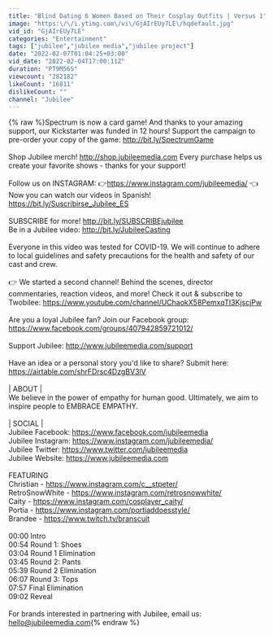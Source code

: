 ```yaml
---
title: "Blind Dating 6 Women Based on Their Cosplay Outfits | Versus 1"
image: "https:\/\/i.ytimg.com\/vi\/GjAIrEUy7LE\/hqdefault.jpg"
vid_id: "GjAIrEUy7LE"
categories: "Entertainment"
tags: ["jubilee","jubilee media","jubilee project"]
date: "2022-02-07T01:04:25+03:00"
vid_date: "2022-02-04T17:00:11Z"
duration: "PT9M56S"
viewcount: "282182"
likeCount: "16811"
dislikeCount: ""
channel: "Jubilee"
---
```

{% raw %}Spectrum is now a card game! And thanks to your amazing support, our Kickstarter was funded in 12 hours! Support the campaign to pre-order your copy of the game: <a rel="nofollow" target="blank" href="http://bit.ly/SpectrumGame">http://bit.ly/SpectrumGame</a><br /><br />Shop Jubilee merch! <a rel="nofollow" target="blank" href="http://shop.jubileemedia.com">http://shop.jubileemedia.com</a> Every purchase helps us create your favorite shows - thanks for your support!<br /><br />Follow us on INSTAGRAM: 👉<a rel="nofollow" target="blank" href="https://www.instagram.com/jubileemedia/">https://www.instagram.com/jubileemedia/</a> 👈<br />Now you can watch our videos in Spanish! <a rel="nofollow" target="blank" href="https://bit.ly/Suscribirse_Jubilee_ES">https://bit.ly/Suscribirse_Jubilee_ES</a><br /><br />SUBSCRIBE for more! <a rel="nofollow" target="blank" href="http://bit.ly/SUBSCRIBEjubilee">http://bit.ly/SUBSCRIBEjubilee</a> <br />Be in a Jubilee video: <a rel="nofollow" target="blank" href="http://bit.ly/JubileeCasting">http://bit.ly/JubileeCasting</a><br /><br />Everyone in this video was tested for COVID-19. We will continue to adhere to local guidelines and safety precautions for the health and safety of our cast and crew.<br /><br />👉 We started a second channel! Behind the scenes, director commentaries, reaction videos, and more! Check it out &amp; subscribe to Twobilee: <a rel="nofollow" target="blank" href="https://www.youtube.com/channel/UChaokX58PemxqTI3KjscjPw">https://www.youtube.com/channel/UChaokX58PemxqTI3KjscjPw</a><br /><br />Are you a loyal Jubilee fan? Join our Facebook group: <a rel="nofollow" target="blank" href="https://www.facebook.com/groups/407942859721012/">https://www.facebook.com/groups/407942859721012/</a><br /><br />Support Jubilee: <a rel="nofollow" target="blank" href="http://www.jubileemedia.com/support">http://www.jubileemedia.com/support</a><br /><br />Have an idea or a personal story you'd like to share? Submit here: <a rel="nofollow" target="blank" href="https://airtable.com/shrFDrsc4DzgBV3lV">https://airtable.com/shrFDrsc4DzgBV3lV</a><br /><br />| ABOUT |<br />We believe in the power of empathy for human good. Ultimately, we aim to inspire people to EMBRACE EMPATHY.<br /><br />| SOCIAL |<br />Jubilee Facebook: <a rel="nofollow" target="blank" href="https://www.facebook.com/jubileemedia">https://www.facebook.com/jubileemedia</a><br />Jubilee Instagram: <a rel="nofollow" target="blank" href="https://www.instagram.com/jubileemedia/">https://www.instagram.com/jubileemedia/</a><br />Jubilee Twitter: <a rel="nofollow" target="blank" href="https://www.twitter.com/jubileemedia">https://www.twitter.com/jubileemedia</a><br />Jubilee Website: <a rel="nofollow" target="blank" href="https://www.jubileemedia.com">https://www.jubileemedia.com</a><br /><br />FEATURING<br />Christian - <a rel="nofollow" target="blank" href="https://www.instagram.com/c__stpeter/">https://www.instagram.com/c__stpeter/</a><br />RetroSnowWhite - <a rel="nofollow" target="blank" href="https://www.instagram.com/retrosnowwhite/">https://www.instagram.com/retrosnowwhite/</a><br />Caity - <a rel="nofollow" target="blank" href="https://www.instagram.com/cosplayer_caity/">https://www.instagram.com/cosplayer_caity/</a><br />Portia - <a rel="nofollow" target="blank" href="https://www.instagram.com/portiaddoesstyle/">https://www.instagram.com/portiaddoesstyle/</a><br />Brandee - <a rel="nofollow" target="blank" href="https://www.twitch.tv/branscuit">https://www.twitch.tv/branscuit</a><br /><br />00:00 Intro<br />00:54 Round 1: Shoes<br />03:04 Round 1 Elimination<br />03:45 Round 2: Pants<br />05:39 Round 2 Elimination<br />06:07 Round 3: Tops<br />07:57 Final Elimination<br />09:02 Reveal<br /><br />For brands interested in partnering with Jubilee, email us:<br />hello@jubileemedia.com{% endraw %}
